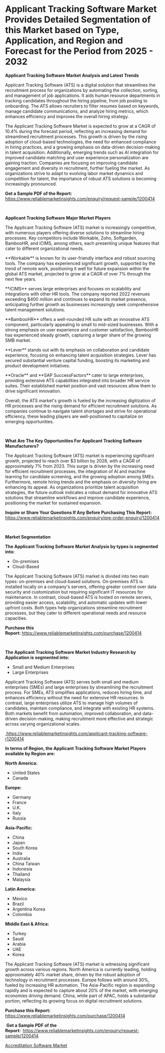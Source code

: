 <p><h1>Applicant Tracking Software Market Provides Detailed Segmentation of this Market based on Type, Application, and Region and Forecast for the Period from 2025 - 2032</h1></p><p><strong>Applicant Tracking Software Market Analysis and Latest Trends</strong></p>
<p><p>Applicant Tracking Software (ATS) is a digital solution that streamlines the recruitment process for organizations by automating the collection, sorting, and management of job applications. It aids human resource departments in tracking candidates throughout the hiring pipeline, from job posting to onboarding. The ATS allows recruiters to filter resumes based on keywords, manage candidate communications, and analyze hiring metrics, which enhances efficiency and improves the overall hiring strategy.</p><p>The Applicant Tracking Software Market is expected to grow at a CAGR of 10.4% during the forecast period, reflecting an increasing demand for streamlined recruitment processes. This growth is driven by the rising adoption of cloud-based technologies, the need for enhanced compliance in hiring practices, and a growing emphasis on data-driven decision-making in talent acquisition. Additionally, emerging trends such as AI integration for improved candidate matching and user experience personalization are gaining traction. Companies are focusing on improving candidate engagement and diversity in recruitment, further fueling the market. As organizations strive to adapt to evolving labor market dynamics and competition for talent, the importance of robust ATS solutions is becoming increasingly pronounced.</p></p>
<p><strong>Get a Sample PDF of the Report:&nbsp;</strong> <a href="https://www.reliablemarketinsights.com/enquiry/request-sample/1200414?utm_campaign=3189&utm_medium=2&utm_source=Github&utm_content=ia&utm_term=09032025&utm_id=applicant-tracking-software">https://www.reliablemarketinsights.com/enquiry/request-sample/1200414</a></p>
<p>&nbsp;</p>
<p><strong>Applicant Tracking Software Major Market Players</strong></p>
<p><p>The Applicant Tracking Software (ATS) market is increasingly competitive, with numerous players offering diverse solutions to streamline hiring processes. Key competitors include Workable, Zoho, Softgarden, BambooHR, and iCIMS, among others, each presenting unique features that cater to different organizational needs.</p><p>**Workable** is known for its user-friendly interface and robust sourcing tools. The company has experienced significant growth, supported by the trend of remote work, positioning it well for future expansion within the global ATS market, projected to grow at a CAGR of over 7% through the next few years.</p><p>**iCIMS** serves large enterprises and focuses on scalability and integrations with other HR tools. The company reported 2022 revenues exceeding $400 million and continues to expand its market presence, anticipating further growth as businesses increasingly seek comprehensive talent management solutions.</p><p>**BambooHR** offers a well-rounded HR suite with an innovative ATS component, particularly appealing to small to mid-sized businesses. With a strong emphasis on user experience and customer satisfaction, BambooHR has experienced steady growth, capturing a larger share of the growing SMB market.</p><p>**Lever** stands out with its emphasis on collaboration and candidate experience, focusing on enhancing talent acquisition strategies. Lever has secured substantial venture capital funding, boosting its marketing and product development initiatives.</p><p>**Oracle** and **SAP SuccessFactors** cater to large enterprises, providing extensive ATS capabilities integrated into broader HR service suites. Their established market position and vast resources allow them to drive significant innovation.</p><p>Overall, the ATS market's growth is fueled by the increasing digitization of HR processes and the rising demand for efficient recruitment solutions. As companies continue to navigate talent shortages and strive for operational efficiency, these leading players are well-positioned to capitalize on emerging opportunities.</p></p>
<p>&nbsp;</p>
<p><strong>What Are The Key Opportunities For Applicant Tracking Software Manufacturers?</strong></p>
<p><p>The Applicant Tracking Software (ATS) market is experiencing significant growth, projected to reach over $3 billion by 2028, with a CAGR of approximately 7% from 2023. This surge is driven by the increasing need for efficient recruitment processes, the integration of AI and machine learning for candidate screening, and the growing adoption among SMEs. Furthermore, remote hiring trends and the emphasis on diversity hiring are enhancing its appeal. As organizations prioritize talent acquisition strategies, the future outlook indicates a robust demand for innovative ATS solutions that streamline workflows and improve candidate experience, positioning the market for sustained expansion.</p></p>
<p><strong>Inquire or Share Your Questions If Any Before Purchasing This Report:</strong> <a href="https://www.reliablemarketinsights.com/enquiry/pre-order-enquiry/1200414?utm_campaign=3189&utm_medium=2&utm_source=Github&utm_content=ia&utm_term=09032025&utm_id=applicant-tracking-software">https://www.reliablemarketinsights.com/enquiry/pre-order-enquiry/1200414</a></p>
<p>&nbsp;</p>
<p><strong>Market Segmentation</strong></p>
<p><strong>The Applicant Tracking Software Market Analysis by types is segmented into:</strong></p>
<p><ul><li>On-premises</li><li>Cloud-Based</li></ul></p>
<p><p>The Applicant Tracking Software (ATS) market is divided into two main types: on-premises and cloud-based solutions. On-premises ATS is installed locally on a company's servers, offering greater control over data security and customization but requiring significant IT resources for maintenance. In contrast, cloud-based ATS is hosted on remote servers, providing easier access, scalability, and automatic updates with lower upfront costs. Both types help organizations streamline recruitment processes, but they cater to different operational needs and resource capacities.</p></p>
<p><strong>Purchase this Report:&nbsp;</strong><a href="https://www.reliablemarketinsights.com/purchase/1200414?utm_campaign=3189&utm_medium=2&utm_source=Github&utm_content=ia&utm_term=09032025&utm_id=applicant-tracking-software">https://www.reliablemarketinsights.com/purchase/1200414</a></p>
<p>&nbsp;</p>
<p><strong>The Applicant Tracking Software Market Industry Research by Application is segmented into:</strong></p>
<p><ul><li>Small and Medium Enterprises</li><li>Large Enterprises</li></ul></p>
<p><p>Applicant Tracking Software (ATS) serves both small and medium enterprises (SMEs) and large enterprises by streamlining the recruitment process. For SMEs, ATS simplifies applications, reduces hiring time, and enhances efficiency without the need for extensive HR resources. In contrast, large enterprises utilize ATS to manage high volumes of candidates, maintain compliance, and integrate with existing HR systems. Both markets benefit from automation, improved collaboration, and data-driven decision-making, making recruitment more effective and strategic across varying organizational scales.</p></p>
<p><a href="https://www.reliablemarketinsights.com/applicant-tracking-software-r1200414?utm_campaign=3189&utm_medium=2&utm_source=Github&utm_content=ia&utm_term=09032025&utm_id=applicant-tracking-software">&nbsp;https://www.reliablemarketinsights.com/applicant-tracking-software-r1200414</a></p>
<p><strong>In terms of Region, the Applicant Tracking Software Market Players available by Region are:</strong></p>
<p>
    <p> <strong> North America: </strong>
        <ul>
            <li>United States</li>
            <li>Canada</li>
        </ul>
        </p> 
    <p> <strong> Europe: </strong>
        <ul>
            <li>Germany</li>
            <li>France</li>
            <li>U.K.</li>
            <li>Italy</li>
            <li>Russia</li>
        </ul>
        </p> 
    <p> <strong> Asia-Pacific: </strong>
        <ul>
            <li>China</li>
            <li>Japan</li>
            <li>South Korea</li>
            <li>India</li>
            <li>Australia</li>
            <li>China Taiwan</li>
            <li>Indonesia</li>
            <li>Thailand</li>
            <li>Malaysia</li>
        </ul>
        </p> 
    <p> <strong> Latin America: </strong>
        <ul>
            <li>Mexico</li>
            <li>Brazil</li>
            <li>Argentina Korea</li>
            <li>Colombia</li>
        </ul>
        </p> 
    <p> <strong> Middle East & Africa: </strong>
        <ul>
            <li>Turkey</li>
            <li>Saudi</li>
            <li>Arabia</li>
            <li>UAE</li>
            <li>Korea</li>
        </ul>
    </p>
    </p>
<p><p>The Applicant Tracking Software (ATS) market is witnessing significant growth across various regions. North America is currently leading, holding approximately 40% market share, driven by the robust adoption of technology in recruitment processes. Europe follows with around 30%, fueled by increasing HR automation. The Asia-Pacific region is expanding rapidly and is expected to capture about 20% of the market, with emerging economies driving demand. China, while part of APAC, holds a substantial portion, reflecting its growing focus on digital recruitment solutions.</p></p>
<p><strong>Purchase this Report: </strong><a href="https://www.reliablemarketinsights.com/purchase/1200414?utm_campaign=3189&utm_medium=2&utm_source=Github&utm_content=ia&utm_term=09032025&utm_id=applicant-tracking-software">https://www.reliablemarketinsights.com/purchase/1200414</a></p>
<p>&nbsp;<strong>Get a Sample PDF of the Report:&nbsp;&nbsp;</strong><a href="https://www.reliablemarketinsights.com/enquiry/request-sample/1200414?utm_campaign=3189&utm_medium=2&utm_source=Github&utm_content=ia&utm_term=09032025&utm_id=applicant-tracking-software">https://www.reliablemarketinsights.com/enquiry/request-sample/1200414</a></p>
<p><strong></strong></p>
<p><p><a href="https://github.com/saoneubeh8/Market-Research-Report-List-1/blob/main/accreditation-software-market.md?utm_campaign=3189&utm_medium=2&utm_source=Github&utm_content=ia&utm_term=09032025&utm_id=applicant-tracking-software">Accreditation Software Market</a></p></p>